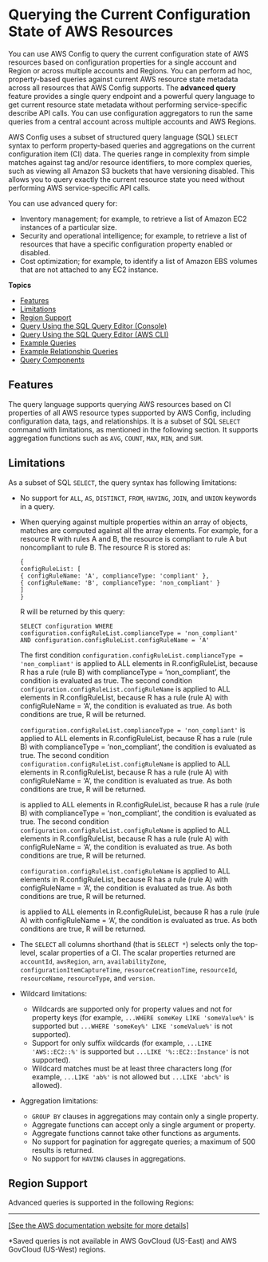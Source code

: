 # Querying the Current Configuration State of AWS Resources<a name="querying-AWS-resources"></a>

You can use AWS Config to query the current configuration state of AWS resources based on configuration properties for a single account and Region or across multiple accounts and Regions\. You can perform ad hoc, property\-based queries against current AWS resource state metadata across all resources that AWS Config supports\. The **advanced query** feature provides a single query endpoint and a powerful query language to get current resource state metadata without performing service\-specific describe API calls\. You can use configuration aggregators to run the same queries from a central account across multiple accounts and AWS Regions\. 

AWS Config uses a subset of structured query language \(SQL\) `SELECT` syntax to perform property\-based queries and aggregations on the current configuration item \(CI\) data\. The queries range in complexity from simple matches against tag and/or resource identifiers, to more complex queries, such as viewing all Amazon S3 buckets that have versioning disabled\. This allows you to query exactly the current resource state you need without performing AWS service\-specific API calls\.

You can use advanced query for: 
+ Inventory management; for example, to retrieve a list of Amazon EC2 instances of a particular size\.
+ Security and operational intelligence; for example, to retrieve a list of resources that have a specific configuration property enabled or disabled\.
+ Cost optimization; for example, to identify a list of Amazon EBS volumes that are not attached to any EC2 instance\.

**Topics**
+ [Features](#query-features)
+ [Limitations](#query-limitations)
+ [Region Support](#query-regionsupport)
+ [Query Using the SQL Query Editor \(Console\)](query-using-sql-editor-console.md)
+ [Query Using the SQL Query Editor \(AWS CLI\)](query-using-sql-editor-cli.md)
+ [Example Queries](example-query.md)
+ [Example Relationship Queries](examplerelationshipqueries.md)
+ [Query Components](query-components.md)

## Features<a name="query-features"></a>

The query language supports querying AWS resources based on CI properties of all AWS resource types supported by AWS Config, including configuration data, tags, and relationships\. It is a subset of SQL `SELECT` command with limitations, as mentioned in the following section\. It supports aggregation functions such as `AVG`, `COUNT`, `MAX`, `MIN`, and `SUM`\.

## Limitations<a name="query-limitations"></a>

As a subset of SQL `SELECT`, the query syntax has following limitations:
+ No support for `ALL`, `AS`, `DISTINCT`, `FROM`, `HAVING`, `JOIN`, and `UNION` keywords in a query\.
+ When querying against multiple properties within an array of objects, matches are computed against all the array elements\. For example, for a resource R with rules A and B, the resource is compliant to rule A but noncompliant to rule B\. The resource R is stored as: 

  ```
  { 
  configRuleList: [ 
  { configRuleName: 'A', complianceType: 'compliant' }, 
  { configRuleName: 'B', complianceType: 'non_compliant' } 
  ]
  }
  ```

   R will be returned by this query: 

  ```
  SELECT configuration WHERE configuration.configRuleList.complianceType = 'non_compliant' 
  AND configuration.configRuleList.configRuleName = 'A'
  ```

   The first condition `configuration.configRuleList.complianceType = 'non_compliant'` is applied to ALL elements in R\.configRuleList, because R has a rule \(rule B\) with complianceType = ‘non\_compliant’, the condition is evaluated as true\. The second condition `configuration.configRuleList.configRuleName` is applied to ALL elements in R\.configRuleList, because R has a rule \(rule A\) with configRuleName = ‘A’, the condition is evaluated as true\. As both conditions are true, R will be returned\.

  `configuration.configRuleList.complianceType = 'non_compliant'` is applied to ALL elements in R\.configRuleList, because R has a rule \(rule B\) with complianceType = ‘non\_compliant’, the condition is evaluated as true\. The second condition `configuration.configRuleList.configRuleName` is applied to ALL elements in R\.configRuleList, because R has a rule \(rule A\) with configRuleName = ‘A’, the condition is evaluated as true\. As both conditions are true, R will be returned\.

   is applied to ALL elements in R\.configRuleList, because R has a rule \(rule B\) with complianceType = ‘non\_compliant’, the condition is evaluated as true\. The second condition `configuration.configRuleList.configRuleName` is applied to ALL elements in R\.configRuleList, because R has a rule \(rule A\) with configRuleName = ‘A’, the condition is evaluated as true\. As both conditions are true, R will be returned\.

  `configuration.configRuleList.configRuleName` is applied to ALL elements in R\.configRuleList, because R has a rule \(rule A\) with configRuleName = ‘A’, the condition is evaluated as true\. As both conditions are true, R will be returned\.

   is applied to ALL elements in R\.configRuleList, because R has a rule \(rule A\) with configRuleName = ‘A’, the condition is evaluated as true\. As both conditions are true, R will be returned\.
+ The `SELECT` all columns shorthand \(that is `SELECT *`\) selects only the top\-level, scalar properties of a CI\. The scalar properties returned are `accountId`, `awsRegion`, `arn`, `availabilityZone`, `configurationItemCaptureTime`, `resourceCreationTime`, `resourceId`, `resourceName`, `resourceType`, and `version`\.
+ Wildcard limitations:
  + Wildcards are supported only for property values and not for property keys \(for example, `...WHERE someKey LIKE 'someValue%'` is supported but `...WHERE 'someKey%' LIKE 'someValue%'` is not supported\)\.
  + Support for only suffix wildcards \(for example, `...LIKE 'AWS::EC2::%'` is supported but `...LIKE '%::EC2::Instance'` is not supported\)\.
  + Wildcard matches must be at least three characters long \(for example, `...LIKE 'ab%'` is not allowed but `...LIKE 'abc%'` is allowed\)\. 
+ Aggregation limitations:
  + `GROUP BY` clauses in aggregations may contain only a single property\.
  + Aggregate functions can accept only a single argument or property\.
  + Aggregate functions cannot take other functions as arguments\.
  + No support for pagination for aggregate queries; a maximum of 500 results is returned\.
  + No support for `HAVING` clauses in aggregations\.

## Region Support<a name="query-regionsupport"></a>

Advanced queries is supported in the following Regions:


****  
[\[See the AWS documentation website for more details\]](http://docs.aws.amazon.com/config/latest/developerguide/querying-AWS-resources.html)

\*Saved queries is not available in AWS GovCloud \(US\-East\) and AWS GovCloud \(US\-West\) regions\.